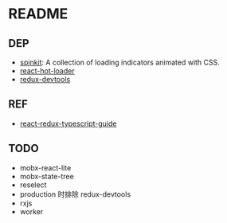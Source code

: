 # README

## DEP

- [spinkit](https://github.com/tobiasahlin/SpinKit): A collection of loading indicators animated with CSS.
- [react-hot-loader](https://github.com/gaearon/react-hot-loader)
- [redux-devtools](https://github.com/reduxjs/redux-devtools)

## REF

- [react-redux-typescript-guide](https://github.com/piotrwitek/react-redux-typescript-guide)

## TODO

- mobx-react-lite
- mobx-state-tree
- reselect
- production 时排除 redux-devtools
- rxjs
- worker
